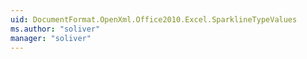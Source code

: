 ```yaml
---
uid: DocumentFormat.OpenXml.Office2010.Excel.SparklineTypeValues
ms.author: "soliver"
manager: "soliver"
---
```

